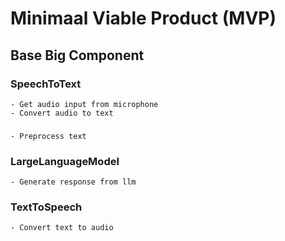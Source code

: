 # Minimaal Viable Product (MVP)

## Base Big Component

### SpeechToText
    - Get audio input from microphone
    - Convert audio to text

###
    - Preprocess text

### LargeLanguageModel
    - Generate response from llm

### TextToSpeech
    - Convert text to audio